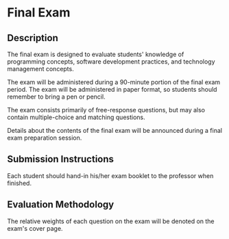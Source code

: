 # Final Exam

## Description

The final exam is designed to evaluate students' knowledge of programming concepts, software development practices, and technology management concepts.

The exam will be administered during a 90-minute portion of the final exam period. The exam will be administered in paper format, so students should remember to bring a pen or pencil.

The exam consists primarily of free-response questions, but may also contain multiple-choice and matching questions.

Details about the contents of the final exam will be announced during a final exam preparation session.

## Submission Instructions

Each student should hand-in his/her exam booklet to the professor when finished.

## Evaluation Methodology

The relative weights of each question on the exam will be denoted on the exam's cover page.
